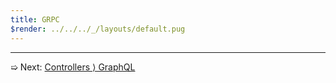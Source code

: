 ```yaml
---
title: GRPC
$render: ../../../_/layouts/default.pug
---
```


---

➯ Next: [Controllers &rangle; GraphQL](./docs/controllers/graphql)
